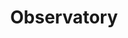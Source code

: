 ---
  title: Observatory
  description: From Marist ‘Obs’ to Sacred Heart College of today .
  latitude: -26.173221
  longitude: 28.075289
  cards:
    - poi-003-card-001.md
    - poi-003-card-002.md
    - poi-003-card-003.md
    - poi-003-card-004.md
    - poi-003-card-005.md
    - poi-003-card-006.md
    - poi-003-card-007.md
    - poi-003-card-008.md
---